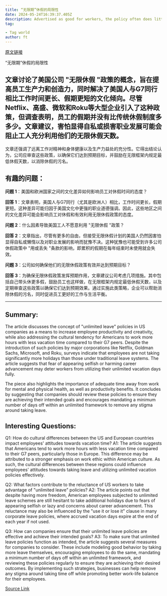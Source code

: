 ```yaml
---
title: “无限期”休假的局限性
date: 2024-05-24T16:39:37.405Z
description: Advertised as good for workers, the policy often does little to increase time off
tag: 

- Tag world
author: ft
---
```


[原文链接](https://ft.com/content/5ea7a672-78dc-4d71-aa5f-a2adee8abec5)

“无限期”休假的局限性

## 文章讨论了美国公司 "无限休假 "政策的概念，旨在提高员工生产力和创造力，同时解决了美国人与G7同行相比工作时间更长、假期更短的文化倾向。尽管Netflix、高盛、微软和Roku等大型企业引入了这种政策，但调查表明，员工的假期并没有比传统休假制度多多少。文章建议，害怕显得自私或损害职业发展可能会阻止工人充分利用他们的无限休假天数。

文章还强调了远离工作对精神和身体健康以及生产力益处的充分性。它得出结论认为，公司应审查这些政策，以确保它们达到预期目标，并鼓励在无限框架内规定最低休假天数，以消除休假的污名。

## 有趣的问题：

**问题 1**：美国和欧洲国家之间的文化差异如何影响员工对休假时间的态度？

**回答 1**：文章表明，美国人与G7同行（尤其是欧洲人）相比，工作时间更长，假期更短。这种差异可能归因于美国文化中更强的职业道德强调。因此，这些地区之间的文化差异可能会影响员工对休假和有效利用无限休假政策的态度。

**问题 2**：什么因素导致美国工人不愿意利用 "无限休假 "政策？

**回答 2**：文章指出，尽管有更多的自由，但接受无限休假计划的美国人仍然因害怕显得自私或懒惰以及对职业发展的影响而犹豫不决。这种犹豫也可能受到许多公司休假政策中 "用或丢失 "条款的影响，即累积的假期在每年结束时未使用就会失效。

**问题 3**：公司如何确保他们的无限休假政策有效并达到预期目标？

**回答 3**：为确保无限休假政策发挥预期作用，文章建议公司考虑几项措施。其中包括自己带头休更多假，鼓励员工也这样做，在无限框架内规定最低休假天数，以及定期审查这些政策以确保它们达到预期效果。通过实施此类策略，企业可以帮助消除休假的污名，同时促进员工更好的工作与生活平衡。

---

## Summary:
The article discusses the concept of "unlimited leave" policies in US companies as a means to increase employee productivity and creativity, while also addressing the cultural tendency for Americans to work more hours with less vacation time compared to their G7 peers. Despite the introduction of such policies by major corporations like Netflix, Goldman Sachs, Microsoft, and Roku, surveys indicate that employees are not taking significantly more holidays than those under traditional leave systems. The article suggests that fear of appearing selfish or harming career advancement may deter workers from utilizing their unlimited vacation days fully.

The piece also highlights the importance of adequate time away from work for mental and physical health, as well as productivity benefits. It concludes by suggesting that companies should review these policies to ensure they are achieving their intended goals and encourages mandating a minimum number of days off within an unlimited framework to remove any stigma around taking leave.

## Interesting Questions:
Q1: How do cultural differences between the US and European countries impact employees' attitudes towards vacation time?
A1: The article suggests that Americans tend to work more hours with less vacation time compared to their G7 peers, particularly those in Europe. This difference may be attributed to a stronger emphasis on work ethic within American culture. As such, the cultural differences between these regions could influence employees' attitudes towards taking leave and utilizing unlimited vacation policies effectively.

Q2: What factors contribute to the reluctance of US workers to take advantage of "unlimited leave" policies?
A2: The article points out that despite having more freedom, American employees subjected to unlimited leave schemes are still hesitant to take additional holidays due to fears of appearing selfish or lazy and concerns about career advancement. This reluctance may also be influenced by the "use it or lose it" clause in many corporate leave policies, where accrued vacation days expire at the end of each year if not used.

Q3: How can companies ensure that their unlimited leave policies are effective and achieve their intended goals?
A3: To make sure that unlimited leave policies function as intended, the article suggests several measures for companies to consider. These include modeling good behavior by taking more leave themselves, encouraging employees to do the same, mandating a minimum number of days off within an unlimited framework, and reviewing these policies regularly to ensure they are achieving their desired outcomes. By implementing such strategies, businesses can help remove any stigma around taking time off while promoting better work-life balance for their employees.

[Source Link](https://ft.com/content/5ea7a672-78dc-4d71-aa5f-a2adee8abec5)

